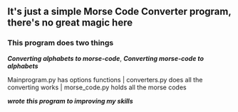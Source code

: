 ## It's just a simple Morse Code Converter program, there's no great magic here

### This program does two things

**_Converting alphabets to morse-code_**, **_Converting morse-code to alphabets_**

Mainprogram.py has options functions | converters.py does all the converting works | morse_code.py holds all the morse codes

**_wrote this program to improving my skills_**
